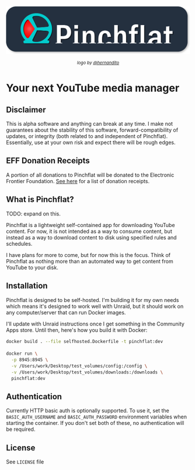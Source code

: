 <p align="center">  
  <img 
    src="priv/static/images/originals/logo-white-wordmark-with-background.png" 
    alt="Pinchflat Logo by @hernandito"
    width="700" 
  />
</p>

<p align="center">  
  <sup>
    <em>logo by <a href="https://github.com/hernandito" target="_blank">@hernandito</a></em>
  </sup>
</p>

# Your next YouTube media manager

## Disclaimer

This is alpha software and anything can break at any time. I make not guarantees about the stability of this software, forward-compatibility of updates, or integrity (both related to and independent of Pinchflat). Essentially, use at your own risk and expect there will be rough edges.

## EFF Donation Receipts

A portion of all donations to Pinchflat will be donated to the Electronic Frontier Foundation. [See here](https://github.com/kieraneglin/pinchflat/wiki/EFF-Donation-Receipts) for a list of donation receipts.

## What is Pinchflat?

TODO: expand on this.

Pinchflat is a lightweight self-contained app for downloading YouTube content. For now, it is not intended as a way to consume content, but instead as a way to download content to disk using specified rules and schedules.

I have plans for more to come, but for now this is the focus. Think of Pinchflat as nothing more than an automated way to get content from YouTube to your disk.

## Installation

Pinchflat is designed to be self-hosted. I'm building it for my own needs which means it's designed to work well with Unraid, but it should work on any computer/server that can run Docker images.

I'll update with Unraid instructions once I get something in the Community Apps store. Until then, here's how you build it with Docker:

```bash
docker build . --file selfhosted.Dockerfile -t pinchflat:dev

docker run \
  -p 8945:8945 \
  -v /Users/work/Desktop/test_volumes/config:/config \
  -v /Users/work/Desktop/test_volumes/downloads:/downloads \
  pinchflat:dev
```

## Authentication

Currently HTTP basic auth is optionally supported. To use it, set the `BASIC_AUTH_USERNAME` and `BASIC_AUTH_PASSWORD` environment variables when starting the container. If you don't set both of these, no authentication will be required.

## License

See `LICENSE` file

```

```
